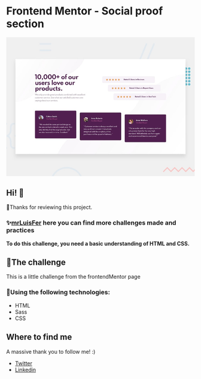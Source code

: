 # Frontend Mentor - Social proof section

![Design preview for the Social proof section coding challenge](./docs/public/design/desktop-preview.jpg)

## Hi! 👋

🌟Thanks for reviewing this project.

### ✨[mrLuisFer](https://www.frontendmentor.io) here you can find more challenges made and practices

**To do this challenge, you need a basic understanding of HTML and CSS.**

## 📌The challenge

This is a little challenge from the frontendMentor page

### 🌈Using the following technologies:

- HTML
- Sass
- CSS

## Where to find me

A massive thank you to follow me! :)

- [Twitter](https://twitter.com/lolesuncrak)
- [Linkedin](https://www.linkedin.com/in/luis-fernando-alvarez/)
